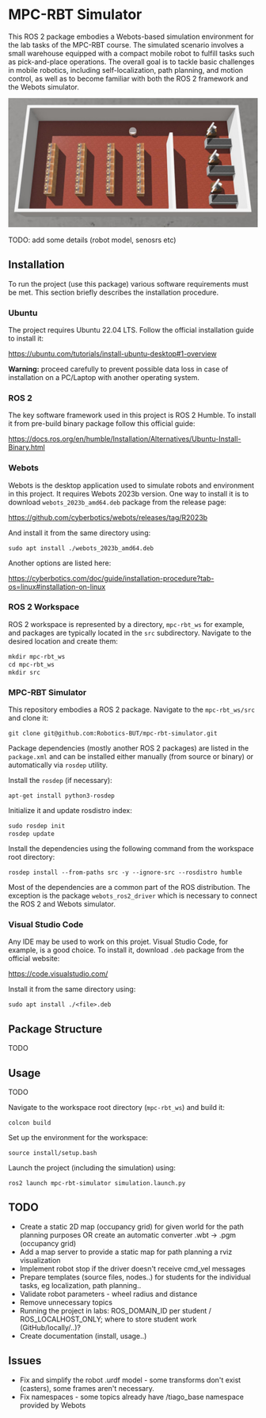 # MPC-RBT Simulator

This ROS 2 package embodies a Webots-based simulation environment for the lab tasks of the MPC-RBT course. The simulated scenario involves a small warehouse equipped with a compact mobile robot to fulfill tasks such as pick-and-place operations. The overall goal is to tackle basic challenges in mobile robotics, including self-localization, path planning, and motion control, as well as to become familiar with both the ROS 2 framework and the Webots simulator.

![The simulated warehouse](media/warehouse.jpg)

TODO: add some details (robot model, senosrs etc)

## Installation

To run the project (use this package) various software requirements must be met. This section briefly describes the installation procedure.

### Ubuntu

The project requires Ubuntu 22.04 LTS. Follow the official installation guide to install it:

https://ubuntu.com/tutorials/install-ubuntu-desktop#1-overview

**Warning:** proceed carefully to prevent possible data loss in case of installation on a PC/Laptop with another operating system. 

### ROS 2

The key software framework used in this project is ROS 2 Humble. To install it from pre-build binary package follow this official guide:

https://docs.ros.org/en/humble/Installation/Alternatives/Ubuntu-Install-Binary.html

### Webots

Webots is the desktop application used to simulate robots and environment in this project. It requires Webots 2023b version. One way to install it is to download `webots_2023b_amd64.deb` package from the release page:

https://github.com/cyberbotics/webots/releases/tag/R2023b

And install it from the same directory using:

```
sudo apt install ./webots_2023b_amd64.deb
```

Another options are listed here:

https://cyberbotics.com/doc/guide/installation-procedure?tab-os=linux#installation-on-linux

### ROS 2 Workspace

ROS 2 workspace is represented by a directory, `mpc-rbt_ws` for example, and packages are typically located in the `src` subdirectory. Navigate to the desired location and create them:

```
mkdir mpc-rbt_ws
cd mpc-rbt_ws
mkdir src
```

### MPC-RBT Simulator

This repository embodies a ROS 2 package. Navigate to the `mpc-rbt_ws/src` and clone it:

```
git clone git@github.com:Robotics-BUT/mpc-rbt-simulator.git
```

Package dependencies (mostly another ROS 2 packages) are listed in the `package.xml` and can be installed either manually (from source or binary) or automatically via `rosdep` utility.

Install the `rosdep` (if necessary):

```
apt-get install python3-rosdep
```

Initialize it and update rosdistro index:

```
sudo rosdep init
rosdep update
```

Install the dependencies using the following command from the workspace root directory:

```
rosdep install --from-paths src -y --ignore-src --rosdistro humble
```

Most of the dependencies are a common part of the ROS distribution. The exception is the package `webots_ros2_driver` which is necessary to connect the ROS 2 and Webots simulator.


### Visual Studio Code

Any IDE may be used to work on this projet. Visual Studio Code, for example, is a good choice. To install it, download `.deb` package from the official website:

https://code.visualstudio.com/

Install it from the same directory using:

```
sudo apt install ./<file>.deb
```


## Package Structure

TODO

## Usage

TODO

Navigate to the workspace root directory (`mpc-rbt_ws`) and build it:

```
colcon build
```

Set up the environment for the workspace:

```
source install/setup.bash
```

Launch the project (including the simulation) using:

```
ros2 launch mpc-rbt-simulator simulation.launch.py
```

## TODO

- Create a static 2D map (occupancy grid) for given world for the path planning purposes OR create an automatic converter .wbt -> .pgm (occupancy grid)
- Add a map server to provide a static map for path planning a rviz visualization
- Implement robot stop if the driver doesn't receive cmd_vel messages
- Prepare templates (source files, nodes..) for students for the individual tasks, eg localization, path planning..
- Validate robot parameters - wheel radius and distance
- Remove unnecessary topics
- Running the project in labs: ROS_DOMAIN_ID per student / ROS_LOCALHOST_ONLY; where to store student work (GitHub/locally/..)?
- Create documentation (install, usage..)

## Issues

- Fix and simplify the robot .urdf model - some transforms don't exist (casters), some frames aren't necessary.
- Fix namespaces - some topics already have /tiago_base namespace provided by Webots 
